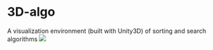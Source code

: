 # 3D-algo
A visualization environment (built with Unity3D) of sorting and search algorithms
![](https://imgur.com/a/OC0GSUo)
